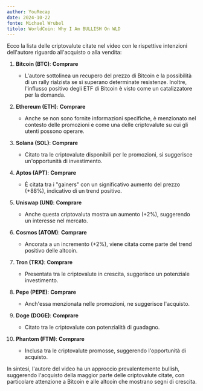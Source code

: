 ```yaml
---
author: YouRecap
date: 2024-10-22
fonte: Michael Wrubel
titolo: WorldCoin: Why I Am BULLISH On WLD
---
```


Ecco la lista delle criptovalute citate nel video con le rispettive intenzioni dell'autore riguardo all'acquisto o alla vendita:

1. **Bitcoin (BTC)**: **Comprare**
   - L'autore sottolinea un recupero del prezzo di Bitcoin e la possibilità di un rally rialzista se si superano determinate resistenze. Inoltre, l'influsso positivo degli ETF di Bitcoin è visto come un catalizzatore per la domanda.

2. **Ethereum (ETH)**: **Comprare**
   - Anche se non sono fornite informazioni specifiche, è menzionato nel contesto delle promozioni e come una delle criptovalute su cui gli utenti possono operare.

3. **Solana (SOL)**: **Comprare**
   - Citato tra le criptovalute disponibili per le promozioni, si suggerisce un'opportunità di investimento.

4. **Aptos (APT)**: **Comprare**
   - È citata tra i "gainers" con un significativo aumento del prezzo (+88%), indicativo di un trend positivo.

5. **Uniswap (UNI)**: **Comprare**
   - Anche questa criptovaluta mostra un aumento (+2%), suggerendo un interesse nel mercato.

6. **Cosmos (ATOM)**: **Comprare**
   - Ancorata a un incremento (+2%), viene citata come parte del trend positivo delle altcoin.

7. **Tron (TRX)**: **Comprare**
   - Presentata tra le criptovalute in crescita, suggerisce un potenziale investimento.

8. **Pepe (PEPE)**: **Comprare**
   - Anch'essa menzionata nelle promozioni, ne suggerisce l'acquisto.

9. **Doge (DOGE)**: **Comprare**
   - Citato tra le criptovalute con potenzialità di guadagno.

10. **Phantom (FTM)**: **Comprare**
    - Inclusa tra le criptovalute promosse, suggerendo l'opportunità di acquisto.

In sintesi, l'autore del video ha un approccio prevalentemente bullish, suggerendo l'acquisto della maggior parte delle criptovalute citate, con particolare attenzione a Bitcoin e alle altcoin che mostrano segni di crescita.
